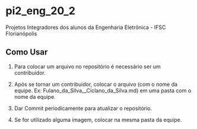 # pi2_eng_20_2

Projetos Integradores dos alunos da Engenharia Eletrônica - IFSC Florianópolis

## Como Usar
1. Para colocar um arquivo no repositório é necessário ser um contribuidor.

2. Após se tornar um contribuidor, colocar o arquivo (com o nome da equipe. Ex: Fulano_da_Silva__Ciclano_da_Silva.md) em uma pasta com o nome da equipe.

3. Dar Commit periodicamente para atualizar o repositório.

4. Se for utilizado alguma imagem, colocar na mesma pasta da equipe.
